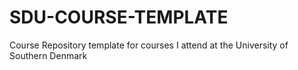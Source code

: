 # SDU-COURSE-TEMPLATE
Course Repository template for courses I attend at the University of Southern Denmark
